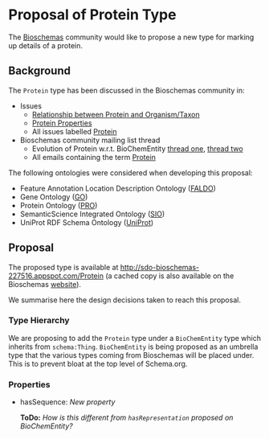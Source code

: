 # Proposal of Protein Type

The [Bioschemas](https://bioschemas.org) community would like to propose a new type for marking up details of a protein.

## Background

The `Protein` type has been discussed in the Bioschemas community in:

- Issues
  - [Relationship between Protein and Organism/Taxon](https://github.com/BioSchemas/specifications/issues/222)
  - [Protein Properties](https://github.com/BioSchemas/specifications/issues/262)
  - All issues labelled [Protein](https://github.com/BioSchemas/specifications/issues?utf8=✓&q=label:"type:+Protein")
- Bioschemas community mailing list thread
  - Evolution of Protein w.r.t. BioChemEntity [thread one](https://lists.w3.org/Archives/Public/public-bioschemas/2017Nov/0001.html), [thread two](https://lists.w3.org/Archives/Public/public-bioschemas/2017Nov/0026.html)
  - All emails containing the term [Protein](https://www.w3.org/Search/Mail/Public/advanced_search?keywords=&hdr-1-name=subject&hdr-1-query=Protein&hdr-2-name=from&hdr-2-query=&hdr-3-name=message-id&hdr-3-query=&period_month=&period_year=&index-grp=Public__FULL&index-type=t&type-index=public-bioschemas&resultsperpage=20&sortby=date-asc)

The following ontologies were considered when developing this proposal:

- Feature Annotation Location Description Ontology ([FALDO](https://github.com/OBF/FALDO))
- Gene Ontology ([GO](http://geneontology.org/))
- Protein Ontology ([PRO](https://proconsortium.org/))
- SemanticScience Integrated Ontology ([SIO](http://sio.semanticscience.org/))
- UniProt RDF Schema Ontology ([UniProt](https://www.uniprot.org/core/))

## Proposal

The proposed type is available at http://sdo-bioschemas-227516.appspot.com/Protein (a cached copy is also available on the Bioschemas [website](https://bioschemas.org/types/Protein/)).

We summarise here the design decisions taken to reach this proposal.

### Type Hierarchy

We are proposing to add the `Protein` type under a `BioChemEntity` type which inherits from `schema:Thing`. `BioChemEntity` is being proposed as an umbrella type that the various types coming from Bioschemas will be placed under. This is to prevent bloat at the top level of Schema.org. 

### Properties

- hasSequence: *New property* 

  **ToDo:** *How is this different from `hasRepresentation` proposed on BioChemEntity?*

